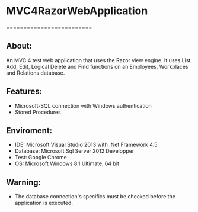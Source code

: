 # MVC4RazorWebApplication
=========================


About:
------
An MVC 4 test web application that uses the Razor view engine. It uses List, Add, Edit, Logical Delete and Find functions on an Employees, Workplaces and Relations database.


Features:
---------
- Microsoft-SQL connection with Windows authentication
- Stored Procedures


Enviroment:
-----------
- IDE: Microsoft Visual Studio 2013 with .Net Framework 4.5
- Database: Microsoft Sql Server 2012 Developper
- Test: Google Chrome
- OS: Microsoft Windows 8.1 Ultimate, 64 bit


Warning:
--------
- The database connection's specifics must be checked before the application is executed.
